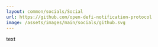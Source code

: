 ```yaml
---
layout: common/socials/Social
url: https://github.com/open-defi-notification-protocol
image: /assets/images/main/socials/github.svg
---
```

text